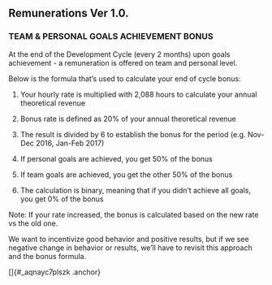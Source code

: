 **Remunerations Ver 1.0.**
---------------------------

### **TEAM & PERSONAL GOALS ACHIEVEMENT BONUS**

At the end of the Development Cycle (every 2 months) upon goals
achievement - a remuneration is offered on team and personal level.

Below is the formula that’s used to calculate your end of cycle bonus:

1.  Your hourly rate is multiplied with 2,088 hours to calculate your
    annual theoretical revenue

2.  Bonus rate is defined as 20% of your annual theoretical revenue

3.  The result is divided by 6 to establish the bonus for the period
    (e.g. Nov-Dec 2016, Jan-Feb 2017)

4.  If personal goals are achieved, you get 50% of the bonus

5.  If team goals are achieved, you get the other 50% of the bonus

6.  The calculation is binary, meaning that if you didn’t achieve all
    goals, you get 0% of the bonus

Note: If your rate increased, the bonus is calculated based on the new
rate vs the old one.

We want to incentivize good behavior and positive results, but if we see
negative change in behavior or results, we’ll have to revisit this
approach and the bonus formula.

[]{#_aqnayc7plszk .anchor}
